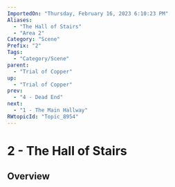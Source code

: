```yaml
---
ImportedOn: "Thursday, February 16, 2023 6:10:23 PM"
Aliases:
  - "The Hall of Stairs"
  - "Area 2"
Category: "Scene"
Prefix: "2"
Tags:
  - "Category/Scene"
parent:
  - "Trial of Copper"
up:
  - "Trial of Copper"
prev:
  - "4 - Dead End"
next:
  - "1 - The Main Hallway"
RWtopicId: "Topic_8954"
---
```

# 2 - The Hall of Stairs
## Overview
